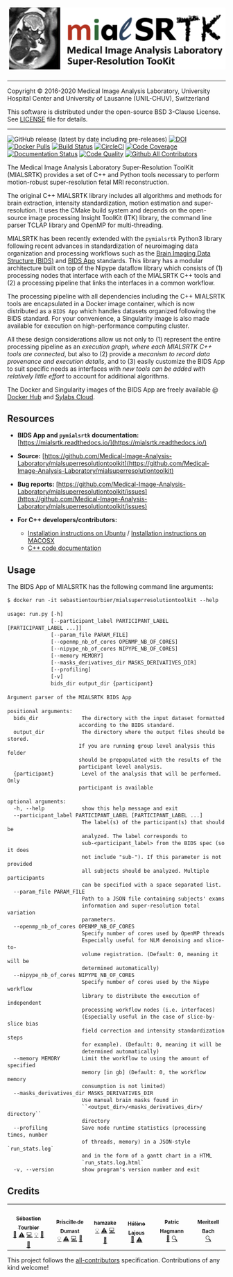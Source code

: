 # ![MIALSRTK logo](https://raw.githubusercontent.com/Medical-Image-Analysis-Laboratory/mialsuperresolutiontoolkit/dev-pgd-hk/documentation/images/mialsrtk-logo.png)
---

Copyright © 2016-2020 Medical Image Analysis Laboratory, University Hospital Center and University of Lausanne (UNIL-CHUV), Switzerland 

This software is distributed under the open-source BSD 3-Clause License. See [LICENSE](LICENSE.txt) file for details.

---
![GitHub release (latest by date including pre-releases)](https://img.shields.io/github/v/release/Medical-Image-Analysis-Laboratory/mialsuperresolutiontoolkit?include_prereleases) [![DOI](https://zenodo.org/badge/DOI/10.5281/zenodo.4290209.svg)](https://doi.org/10.5281/zenodo.4290209) [![Docker Pulls](https://img.shields.io/docker/pulls/sebastientourbier/mialsuperresolutiontoolkit?label=docker%20pulls)](https://hub.docker.com/repository/docker/sebastientourbier/mialsuperresolutiontoolkit) [![Build Status](https://travis-ci.com/Medical-Image-Analysis-Laboratory/mialsuperresolutiontoolkit.svg?branch=master)](https://travis-ci.com/Medical-Image-Analysis-Laboratory/mialsuperresolutiontoolkit) [![CircleCI](https://circleci.com/gh/Medical-Image-Analysis-Laboratory/mialsuperresolutiontoolkit.svg?style=shield)](https://app.circleci.com/pipelines/github/Medical-Image-Analysis-Laboratory/mialsuperresolutiontoolkit) [![Code Coverage](https://app.codacy.com/project/badge/Coverage/a27593d6fae7436eb2cd65b80f3342c3)](https://www.codacy.com/gh/Medical-Image-Analysis-Laboratory/mialsuperresolutiontoolkit?utm_source=github.com&utm_medium=referral&utm_content=Medical-Image-Analysis-Laboratory/mialsuperresolutiontoolkit&utm_campaign=Badge_Coverage) [![Documentation Status](https://readthedocs.org/projects/mialsrtk/badge/?version=latest)](https://mialsrtk.readthedocs.io/en/latest/?badge=latest) [![Code Quality](https://app.codacy.com/project/badge/Grade/a27593d6fae7436eb2cd65b80f3342c3)](https://www.codacy.com/gh/Medical-Image-Analysis-Laboratory/mialsuperresolutiontoolkit?utm_source=github.com&amp;utm_medium=referral&amp;utm_content=Medical-Image-Analysis-Laboratory/mialsuperresolutiontoolkit&amp;utm_campaign=Badge_Grade) [![Github All Contributors](https://img.shields.io/github/all-contributors/Medical-Image-Analysis-Laboratory/mialsuperresolutiontoolkit)](#credits-) 

The Medical Image Analysis Laboratory Super-Resolution ToolKit (MIALSRTK) provides a set of C++ and Python tools necessary to perform motion-robust super-resolution fetal MRI reconstruction. 

The original C++ MIALSRTK library includes all algorithms and methods for brain extraction, intensity standardization, motion estimation and super-resolution. It uses the CMake build system and depends on the open-source image processing Insight ToolKit (ITK) library, the command line parser TCLAP library and OpenMP for multi-threading.

MIALSRTK has been recently extended with the `pymialsrtk` Python3 library following recent advances in standardization of neuroimaging data organization and processing workflows such as the [Brain Imaging Data Structure (BIDS)](https://bids.neuroimaging.io/) and [BIDS App](https://bids-apps.neuroimaging.io/) standards. This library has a modular architecture built on top of the Nipype dataflow library which consists of (1) processing nodes that interface with each of the MIALSRTK C++ tools and (2) a processing pipeline that links the interfaces in a common workflow. 

The processing pipeline with all dependencies including the C++ MIALSRTK tools are encapsulated in a Docker image container, which is now distributed as a `BIDS App` which handles datasets organized following the BIDS standard. For your convenience, a Singularity image is also made available for execution on high-performance computing cluster.

All these design considerations allow us not only to (1) represent the entire processing pipeline as an *execution graph, where each MIALSRTK C++ tools are connected*, but also to (2) provide a *mecanism to record data provenance and execution details*, and to (3) easily customize the BIDS App to suit specific needs as interfaces with *new tools can be added with relatively little effort* to account for additional algorithms.

The Docker and Singularity images of the BIDS App are freely available @ [Docker Hub](https://store.docker.com/community/images/sebastientourbier/mialsuperresolutiontoolkit-bidsapp) and [Sylabs Cloud](https://cloud.sylabs.io/library/_container/5fe46eb7517f0358917ab76c).

## Resources

*   **BIDS App and `pymialsrtk` documentation:** [https://mialsrtk.readthedocs.io/](https://mialsrtk.readthedocs.io/)

*   **Source:** [https://github.com/Medical-Image-Analysis-Laboratory/mialsuperresolutiontoolkit](https://github.com/Medical-Image-Analysis-Laboratory/mialsuperresolutiontoolkit)

*   **Bug reports:** [https://github.com/Medical-Image-Analysis-Laboratory/mialsuperresolutiontoolkit/issues](https://github.com/Medical-Image-Analysis-Laboratory/mialsuperresolutiontoolkit/issues)

*   **For C++ developers/contributors:** 
    *   [Installation instructions on Ubuntu](https://github.com/sebastientourbier/mialsuperresolutiontoolkit/blob/master/documentation/devguide_ubuntu.md) / [Installation instructions on MACOSX](https://github.com/sebastientourbier/mialsuperresolutiontoolkit/blob/master/documentation/devguide_mac.md)
    *   [C++ code documentation](https://htmlpreview.github.io/?https://github.com/sebastientourbier/mialsuperresolutiontoolkit/blob/master/documentation/doxygen_html/index.html)

## Usage

The BIDS App of MIALSRTK has the following command line arguments:

    $ docker run -it sebastientourbier/mialsuperresolutiontoolkit --help
    
    usage: run.py [-h]
                  [--participant_label PARTICIPANT_LABEL [PARTICIPANT_LABEL ...]]
                  [--param_file PARAM_FILE]
                  [--openmp_nb_of_cores OPENMP_NB_OF_CORES]
                  [--nipype_nb_of_cores NIPYPE_NB_OF_CORES]
                  [--memory MEMORY]
                  [--masks_derivatives_dir MASKS_DERIVATIVES_DIR]
                  [--profiling]
                  [-v]
                  bids_dir output_dir {participant}
    
    Argument parser of the MIALSRTK BIDS App

    positional arguments:
      bids_dir              The directory with the input dataset formatted
                           according to the BIDS standard.
      output_dir            The directory where the output files should be stored.
                           If you are running group level analysis this folder
                           should be prepopulated with the results of the
                           participant level analysis.
      {participant}         Level of the analysis that will be performed. Only
                           participant is available

    optional arguments:
      -h, --help            show this help message and exit
      --participant_label PARTICIPANT_LABEL [PARTICIPANT_LABEL ...]
                            The label(s) of the participant(s) that should be
                            analyzed. The label corresponds to
                            sub-<participant_label> from the BIDS spec (so it does
                            not include "sub-"). If this parameter is not provided
                            all subjects should be analyzed. Multiple participants
                            can be specified with a space separated list.
      --param_file PARAM_FILE
                            Path to a JSON file containing subjects' exams
                            information and super-resolution total variation
                            parameters.
      --openmp_nb_of_cores OPENMP_NB_OF_CORES
                            Specify number of cores used by OpenMP threads
                            Especially useful for NLM denoising and slice-to-
                            volume registration. (Default: 0, meaning it will be
                            determined automatically)
      --nipype_nb_of_cores NIPYPE_NB_OF_CORES
                            Specify number of cores used by the Niype workflow
                            library to distribute the execution of independent
                            processing workflow nodes (i.e. interfaces)
                            (Especially useful in the case of slice-by-slice bias
                            field correction and intensity standardization steps
                            for example). (Default: 0, meaning it will be
                            determined automatically)
      --memory MEMORY       Limit the workflow to using the amount of specified
                            memory [in gb] (Default: 0, the workflow memory
                            consumption is not limited)
      --masks_derivatives_dir MASKS_DERIVATIVES_DIR
                            Use manual brain masks found in
                            ``<output_dir>/<masks_derivatives_dir>/ directory``
                            directory
      --profiling           Save node runtime statistics (processing times, number
                            of threads, memory) in a JSON-style `run_stats.log`
                            and in the form of a gantt chart in a HTML
                            `run_stats.log.html`
      -v, --version         show program's version number and exit

## Credits 

<!-- ALL-CONTRIBUTORS-LIST:START - Do not remove or modify this section -->
<!-- prettier-ignore-start -->
<!-- markdownlint-disable -->
<table>
  <tr>
    <td align="center"><a href="https://github.com/sebastientourbier"><img src="https://avatars3.githubusercontent.com/u/22279770?v=4?s=100" width="100px;" alt=""/><br /><sub><b>Sébastien Tourbier</b></sub></a><br /><a href="#design-sebastientourbier" title="Design">🎨</a> <a href="https://github.com/Medical-Image-Analysis-Laboratory/mialsuperresolutiontoolkit/commits?author=sebastientourbier" title="Tests">⚠️</a> <a href="https://github.com/Medical-Image-Analysis-Laboratory/mialsuperresolutiontoolkit/commits?author=sebastientourbier" title="Code">💻</a> <a href="#example-sebastientourbier" title="Examples">💡</a> <a href="https://github.com/Medical-Image-Analysis-Laboratory/mialsuperresolutiontoolkit/commits?author=sebastientourbier" title="Documentation">📖</a> <a href="https://github.com/Medical-Image-Analysis-Laboratory/mialsuperresolutiontoolkit/pulls?q=is%3Apr+reviewed-by%3Asebastientourbier" title="Reviewed Pull Requests">👀</a></td>
    <td align="center"><a href="https://github.com/pdedumast"><img src="https://avatars2.githubusercontent.com/u/19345763?v=4?s=100" width="100px;" alt=""/><br /><sub><b>Priscille de Dumast</b></sub></a><br /><a href="#example-pdedumast" title="Examples">💡</a> <a href="https://github.com/Medical-Image-Analysis-Laboratory/mialsuperresolutiontoolkit/commits?author=pdedumast" title="Tests">⚠️</a> <a href="https://github.com/Medical-Image-Analysis-Laboratory/mialsuperresolutiontoolkit/commits?author=pdedumast" title="Code">💻</a> <a href="https://github.com/Medical-Image-Analysis-Laboratory/mialsuperresolutiontoolkit/commits?author=pdedumast" title="Documentation">📖</a></td>
    <td align="center"><a href="https://github.com/hamzake"><img src="https://avatars2.githubusercontent.com/u/27707790?v=4?s=100" width="100px;" alt=""/><br /><sub><b>hamzake</b></sub></a><br /><a href="#example-hamzake" title="Examples">💡</a> <a href="https://github.com/Medical-Image-Analysis-Laboratory/mialsuperresolutiontoolkit/commits?author=hamzake" title="Tests">⚠️</a> <a href="https://github.com/Medical-Image-Analysis-Laboratory/mialsuperresolutiontoolkit/commits?author=hamzake" title="Code">💻</a> <a href="https://github.com/Medical-Image-Analysis-Laboratory/mialsuperresolutiontoolkit/commits?author=hamzake" title="Documentation">📖</a></td>
    <td align="center"><a href="https://github.com/helenelajous"><img src="https://avatars.githubusercontent.com/u/58977568?v=4?s=100" width="100px;" alt=""/><br /><sub><b>Hélène Lajous</b></sub></a><br /><a href="https://github.com/Medical-Image-Analysis-Laboratory/mialsuperresolutiontoolkit/issues?q=author%3Ahelenelajous" title="Bug reports">🐛</a> <a href="https://github.com/Medical-Image-Analysis-Laboratory/mialsuperresolutiontoolkit/commits?author=helenelajous" title="Tests">⚠️</a></td>
    <td align="center"><a href="https://wp.unil.ch/connectomics"><img src="https://avatars.githubusercontent.com/u/411192?v=4?s=100" width="100px;" alt=""/><br /><sub><b>Patric Hagmann</b></sub></a><br /><a href="#data-pahagman" title="Data">🔣</a> <a href="#fundingFinding-pahagman" title="Funding Finding">🔍</a></td>
    <td align="center"><a href="https://github.com/meribach"><img src="https://avatars3.githubusercontent.com/u/2786897?v=4?s=100" width="100px;" alt=""/><br /><sub><b>Meritxell Bach</b></sub></a><br /><a href="#fundingFinding-meribach" title="Funding Finding">🔍</a></td>
  </tr>
</table>

<!-- markdownlint-restore -->
<!-- prettier-ignore-end -->

<!-- ALL-CONTRIBUTORS-LIST:END -->

This project follows the [all-contributors](https://github.com/all-contributors/all-contributors) specification. Contributions of any kind welcome!
